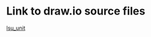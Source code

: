 # Link to draw.io source files

[lsu_unit](https://purdue0-my.sharepoint.com/:u:/g/personal/jin364_purdue_edu/Eata9q6-4xpLrATvrrAyp7EBWKcDzQ89Hek9UsajJcfy2g?e=4YuFa9)
